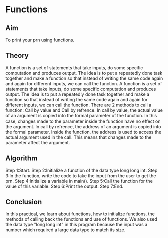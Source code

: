 # Functions
## Aim
To print your prn using functions.
## Theory
 A function is a set of statements that take inputs, do some specific computation and produces output. The idea is to put a repeatedly done task together and make a function so that instead of writing the same code again and again for different inputs, we can call the function. A function is a set of statements that take inputs, do some specific computation and produces output. The idea is to put a repeatedly done task together and make a function so that instead of writing the same code again and again for different inputs, we can call the function. There are 2 methods to call a function: Call by value and Call by refrence. In call by value, the actual value of an argument is copied into the formal parameter of the function. In this case, changes made to the parameter inside the function have no effect on the argument. In call by refrence, the address of an argument is copied into the formal parameter. Inside the function, the address is used to access the actual argument used in the call. This means that changes made to the parameter affect the argument.
## Algorithm
Step 1:Start. 
Step 2:Initialize a function of the data type long long int. 
Step 3:In the function, write the code to take the input from the user to get the prn. 
Step 4:Initialize a variable in main(). 
Step 5:Call the function for the value of this variable. 
Step 6:Print the output. 
Step 7:End. 
## Conclusion
In this practical, we learn about functions, how to initialize functions, the methods of calling back the functions and use of functions. We also used the data type "long long int" in this program because the input was a number which required a large data type to match its size.
